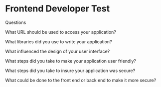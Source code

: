 
# Frontend Developer Test

Questions

What URL should be used to access your application?

What libraries did you use to write your application?

What influenced the design of your user interface?

What steps did you take to make your application user friendly?

What steps did you take to insure your application was secure?

What could be done to the front end or back end to make it more secure?